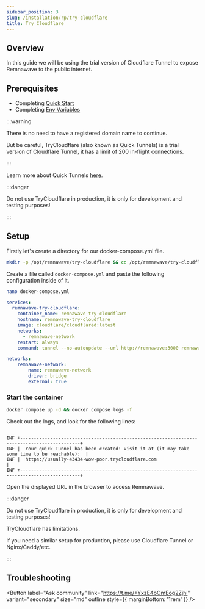 ```yaml
---
sidebar_position: 3
slug: /installation/rp/try-cloudflare
title: Try Cloudflare
---
```


## Overview

In this guide we will be using the trial version of Cloudflare Tunnel to expose Remnawave to the public internet.

## Prerequisites

- Completing [Quick Start](/installation/quick-start)
- Completing [Env Variables](/installation/env)

:::warning

There is no need to have a registered domain name to continue.

But be careful, TryCloudflare (also known as Quick Tunnels) is a trial version of Cloudflare Tunnel, it has a limit of 200 in-flight connections.

:::

Learn more about Quick Tunnels [here](https://developers.cloudflare.com/cloudflare-one/connections/connect-networks/do-more-with-tunnels/trycloudflare/).

:::danger

Do not use TryCloudflare in production, it is only for development and testing purposes!

:::

## Setup

Firstly let's create a directory for our docker-compose.yml file.

```bash
mkdir -p /opt/remnawave/try-cloudflare && cd /opt/remnawave/try-cloudflare
```

Create a file called `docker-compose.yml` and paste the following configuration inside of it.

```bash
nano docker-compose.yml
```

```yaml title="docker-compose.yml"
services:
  remnawave-try-cloudflare:
    container_name: remnawave-try-cloudflare
    hostname: remnawave-try-cloudflare
    image: cloudflare/cloudflared:latest
    networks:
      - remnawave-network
    restart: always
    command: tunnel --no-autoupdate --url http://remnawave:3000 remnawave-cf

networks:
    remnawave-network:
        name: remnawave-network
        driver: bridge
        external: true
```

### Start the container

```bash
docker compose up -d && docker compose logs -f
```

Check out the logs, and look for the following lines:

```

INF +--------------------------------------------------------------------------------------------+
INF |  Your quick Tunnel has been created! Visit it at (it may take some time to be reachable):  |
INF |  https://usually-43434-wow-poor.trycloudflare.com                                |
INF +--------------------------------------------------------------------------------------------+
```

Open the displayed URL in the browser to access Remnawave.

:::danger

Do not use TryCloudflare in production, it is only for development and testing purposes!

TryCloudflare has limitations.

If you need a similar setup for production, please use Cloudflare Tunnel or Nginx/Caddy/etc.

:::

## Troubleshooting

<Button label="Ask community" link="https://t.me/+YxzE4bOmEog2Zjhi" variant="secondary" size="md" outline style={{ marginBottom: '1rem' }} />
